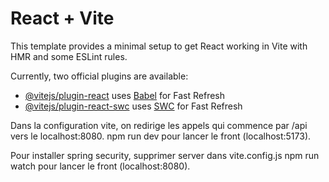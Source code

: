 # React + Vite

This template provides a minimal setup to get React working in Vite with HMR and some ESLint rules.

Currently, two official plugins are available:

- [@vitejs/plugin-react](https://github.com/vitejs/vite-plugin-react/blob/main/packages/plugin-react/README.md) uses [Babel](https://babeljs.io/) for Fast Refresh
- [@vitejs/plugin-react-swc](https://github.com/vitejs/vite-plugin-react-swc) uses [SWC](https://swc.rs/) for Fast Refresh

Dans la configuration vite, on redirige les appels qui commence par /api vers le localhost:8080.
npm run dev pour lancer le front (localhost:5173).

Pour installer spring security, supprimer server dans vite.config.js
npm run watch pour lancer le front (localhost:8080).
